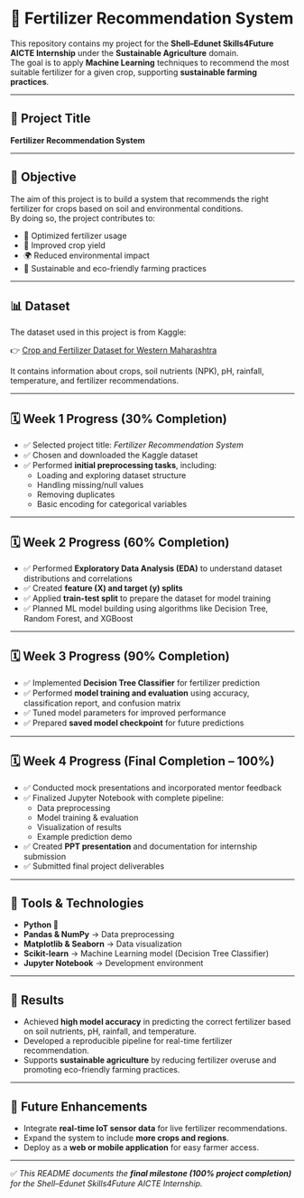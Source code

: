 # 🌱 Fertilizer Recommendation System  

This repository contains my project for the **Shell–Edunet Skills4Future AICTE Internship** under the **Sustainable Agriculture** domain.  
The goal is to apply **Machine Learning** techniques to recommend the most suitable fertilizer for a given crop, supporting **sustainable farming practices**.  

---

## 📌 Project Title  
**Fertilizer Recommendation System**  

---

## 🎯 Objective  
The aim of this project is to build a system that recommends the right fertilizer for crops based on soil and environmental conditions.  
By doing so, the project contributes to:  
- 🌾 Optimized fertilizer usage  
- 🌻 Improved crop yield  
- 🌍 Reduced environmental impact  
- 🚜 Sustainable and eco-friendly farming practices  

---

## 📊 Dataset  
The dataset used in this project is from Kaggle:  

👉 [Crop and Fertilizer Dataset for Western Maharashtra](https://www.kaggle.com/datasets/sanchitagholap/crop-fertilizer-dataset-for-western-maharashtra)  

It contains information about crops, soil nutrients (NPK), pH, rainfall, temperature, and fertilizer recommendations.  

---

## 🗓️ Week 1 Progress (30% Completion)  
- ✅ Selected project title: *Fertilizer Recommendation System*  
- ✅ Chosen and downloaded the Kaggle dataset  
- ✅ Performed **initial preprocessing tasks**, including:  
  - Loading and exploring dataset structure  
  - Handling missing/null values  
  - Removing duplicates  
  - Basic encoding for categorical variables  

---

## 🗓️ Week 2 Progress (60% Completion)  
- ✅ Performed **Exploratory Data Analysis (EDA)** to understand dataset distributions and correlations  
- ✅ Created **feature (X) and target (y) splits**  
- ✅ Applied **train-test split** to prepare the dataset for model training  
- ✅ Planned ML model building using algorithms like Decision Tree, Random Forest, and XGBoost  

---

## 🗓️ Week 3 Progress (90% Completion)  
- ✅ Implemented **Decision Tree Classifier** for fertilizer prediction  
- ✅ Performed **model training and evaluation** using accuracy, classification report, and confusion matrix  
- ✅ Tuned model parameters for improved performance  
- ✅ Prepared **saved model checkpoint** for future predictions  

---

## 🗓️ Week 4 Progress (Final Completion – 100%)  
- ✅ Conducted mock presentations and incorporated mentor feedback  
- ✅ Finalized Jupyter Notebook with complete pipeline:  
  - Data preprocessing  
  - Model training & evaluation  
  - Visualization of results  
  - Example prediction demo  
- ✅ Created **PPT presentation** and documentation for internship submission  
- ✅ Submitted final project deliverables  

---

## 🔧 Tools & Technologies  
- **Python 🐍**  
- **Pandas & NumPy** → Data preprocessing  
- **Matplotlib & Seaborn** → Data visualization  
- **Scikit-learn** → Machine Learning model (Decision Tree Classifier)  
- **Jupyter Notebook** → Development environment  

---

## 🚀 Results  
- Achieved **high model accuracy** in predicting the correct fertilizer based on soil nutrients, pH, rainfall, and temperature.  
- Developed a reproducible pipeline for real-time fertilizer recommendation.  
- Supports **sustainable agriculture** by reducing fertilizer overuse and promoting eco-friendly farming practices.  

---

## 🌟 Future Enhancements  
- Integrate **real-time IoT sensor data** for live fertilizer recommendations.  
- Expand the system to include **more crops and regions**.  
- Deploy as a **web or mobile application** for easy farmer access.  

---

✅ *This README documents the **final milestone (100% project completion)** for the Shell–Edunet Skills4Future AICTE Internship.*
